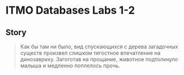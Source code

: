 # ITMO Databases Labs 1-2

## Story

> Как бы там ни было, вид спускающихся с дерева загадочных существ
> произвел слишком тягостное впечатление на динозавриху. Загоготав 
> на прощание, животное подтолкнуло малыша и медленно поплелось 
> прочь. 
